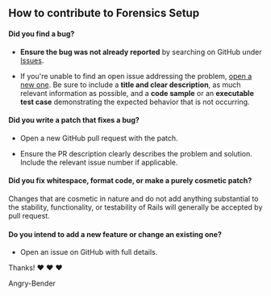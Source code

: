 ## How to contribute to Forensics Setup

#### **Did you find a bug?**

* **Ensure the bug was not already reported** by searching on GitHub under [Issues](https://github.com/angry-bender/forensicssetup/issues).

* If you're unable to find an open issue addressing the problem, [open a new one](https://github.com/angry-bender/forensicssetup/issues). Be sure to include a **title and clear description**, as much relevant information as possible, and a **code sample** or an **executable test case** demonstrating the expected behavior that is not occurring.

#### **Did you write a patch that fixes a bug?**

* Open a new GitHub pull request with the patch.

* Ensure the PR description clearly describes the problem and solution. Include the relevant issue number if applicable.

#### **Did you fix whitespace, format code, or make a purely cosmetic patch?**

Changes that are cosmetic in nature and do not add anything substantial to the stability, functionality, or testability of Rails will generally be accepted by pull request.

#### **Do you intend to add a new feature or change an existing one?**

* Open an issue on GitHub with full details.

Thanks! :heart: :heart: :heart:

Angry-Bender
